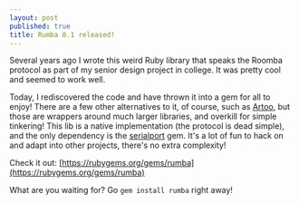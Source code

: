 ```yaml
---
layout: post
published: true
title: Rumba 0.1 released!
---
```


Several years ago I wrote this weird Ruby library that speaks the Roomba protocol as part of my senior design project in college. It was pretty cool and seemed to work well.

Today, I rediscovered the code and have thrown it into a gem for all to enjoy! There are a few other alternatives to it, of course, such as [Artoo](http://artoo.io), but those are wrappers around much larger libraries, and overkill for simple tinkering! This lib is a native implementation (the protocol is dead simple), and the only dependency is the [serialport](https://rubygems.org/gems/serialport) gem. It's a lot of fun to hack on and adapt into other projects, there's no extra complexity!

Check it out: [https://rubygems.org/gems/rumba](https://rubygems.org/gems/rumba)

What are you waiting for? Go ```gem install rumba``` right away!

